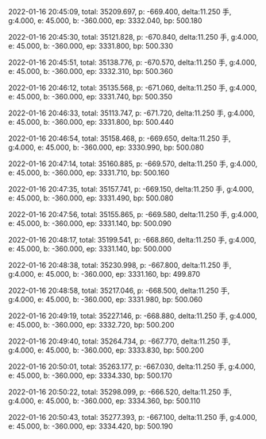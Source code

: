 2022-01-16 20:45:09, total: 35209.697, p: -669.400, delta:11.250 手, g:4.000, e: 45.000, b: -360.000, ep: 3332.040, bp: 500.180

2022-01-16 20:45:30, total: 35121.828, p: -670.840, delta:11.250 手, g:4.000, e: 45.000, b: -360.000, ep: 3331.800, bp: 500.330

2022-01-16 20:45:51, total: 35138.776, p: -670.570, delta:11.250 手, g:4.000, e: 45.000, b: -360.000, ep: 3332.310, bp: 500.360

2022-01-16 20:46:12, total: 35135.568, p: -671.060, delta:11.250 手, g:4.000, e: 45.000, b: -360.000, ep: 3331.740, bp: 500.350

2022-01-16 20:46:33, total: 35113.747, p: -671.720, delta:11.250 手, g:4.000, e: 45.000, b: -360.000, ep: 3331.800, bp: 500.440

2022-01-16 20:46:54, total: 35158.468, p: -669.650, delta:11.250 手, g:4.000, e: 45.000, b: -360.000, ep: 3330.990, bp: 500.080

2022-01-16 20:47:14, total: 35160.885, p: -669.570, delta:11.250 手, g:4.000, e: 45.000, b: -360.000, ep: 3331.710, bp: 500.160

2022-01-16 20:47:35, total: 35157.741, p: -669.150, delta:11.250 手, g:4.000, e: 45.000, b: -360.000, ep: 3331.490, bp: 500.080

2022-01-16 20:47:56, total: 35155.865, p: -669.580, delta:11.250 手, g:4.000, e: 45.000, b: -360.000, ep: 3331.140, bp: 500.090

2022-01-16 20:48:17, total: 35199.541, p: -668.860, delta:11.250 手, g:4.000, e: 45.000, b: -360.000, ep: 3331.140, bp: 500.000

2022-01-16 20:48:38, total: 35230.998, p: -667.800, delta:11.250 手, g:4.000, e: 45.000, b: -360.000, ep: 3331.160, bp: 499.870

2022-01-16 20:48:58, total: 35217.046, p: -668.500, delta:11.250 手, g:4.000, e: 45.000, b: -360.000, ep: 3331.980, bp: 500.060

2022-01-16 20:49:19, total: 35227.146, p: -668.880, delta:11.250 手, g:4.000, e: 45.000, b: -360.000, ep: 3332.720, bp: 500.200

2022-01-16 20:49:40, total: 35264.734, p: -667.770, delta:11.250 手, g:4.000, e: 45.000, b: -360.000, ep: 3333.830, bp: 500.200

2022-01-16 20:50:01, total: 35263.177, p: -667.030, delta:11.250 手, g:4.000, e: 45.000, b: -360.000, ep: 3334.330, bp: 500.170

2022-01-16 20:50:22, total: 35298.099, p: -666.520, delta:11.250 手, g:4.000, e: 45.000, b: -360.000, ep: 3334.360, bp: 500.110

2022-01-16 20:50:43, total: 35277.393, p: -667.100, delta:11.250 手, g:4.000, e: 45.000, b: -360.000, ep: 3334.420, bp: 500.190